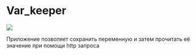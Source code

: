# Var_keeper

![](https://github.com/VladimirChabanov/fake_keeper/actions/workflows/e2e_test_app.yml/badge.svg)

Приложение позволяет сохранить переменную и затем прочитать её значение при помощи http запроса

